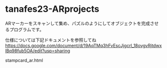 # tanafes23-ARprojects

ARマーカーをスキャンして集め、パズルのようにしてオブジェクトを完成させるプログラムです。

仕様については下記ドキュメントを参照してね
https://docs.google.com/document/d/19AqTMq3hFvEscJjgcrl_18ovgvRjtdwxlBq98fub5OA/edit?usp=sharing

stampcard_ar.html
